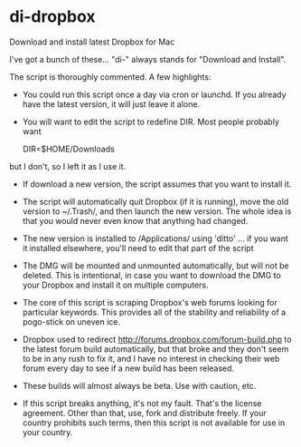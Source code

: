 di-dropbox
==========

Download and install latest Dropbox for Mac

I've got a bunch of these… "di-" always stands for "Download and Install".

The script is thoroughly commented.  A few highlights:

* You could run this script once a day via cron or launchd. If you already have the latest version, it will just leave it alone.

* You will want to edit the script to redefine DIR. Most people probably want

	DIR=$HOME/Downloads

but I don't, so I left it as I use it.

* If download a new version, the script assumes that you want to install it.

* The script will automatically quit Dropbox (if it is running), move the old version to ~/.Trash/, and then launch the new version. The whole idea is that you would never even know that anything had changed.

* The new version is installed to /Applications/ using 'ditto' … if you want it installed elsewhere, you'll need to edit that part of the script

* The DMG will be mounted and unmounted automatically, but will not be deleted. This is intentional, in case you want to download the DMG to your Dropbox and install it on multiple computers.

* The core of this script is scraping Dropbox's web forums looking for particular keywords. This provides all of the stability and reliability of a pogo-stick on uneven ice.

* Dropbox used to redirect <http://forums.dropbox.com/forum-build.php> to the latest forum build automatically, but that broke and they don't seem to be in any rush to fix it, and I have no interest in checking their web forum every day to see if a new build has been released.

* These builds will almost always be beta. Use with caution, etc.

* If this script breaks anything, it's not my fault. That's the license agreement. Other than that, use, fork and distribute freely. If your country prohibits such terms, then this script is not available for use in your country.
